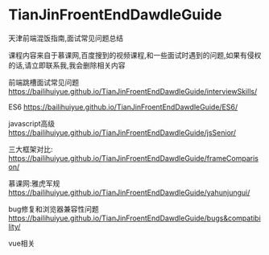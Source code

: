 # TianJinFroentEndDawdleGuide
 天津前端混饭指南,面试常见问题总结

课程内容来自于慕课网,百度搜到的视频课程,和一些面试时遇到的问题,如果有侵权的话,请立即联系我,我会删除相关内容

前端跳槽面试常见问题
https://bailihuiyue.github.io/TianJinFroentEndDawdleGuide/interviewSkills/

ES6
https://bailihuiyue.github.io/TianJinFroentEndDawdleGuide/ES6/

javascript高级
https://bailihuiyue.github.io/TianJinFroentEndDawdleGuide/jsSenior/

三大框架对比:
https://bailihuiyue.github.io/TianJinFroentEndDawdleGuide/frameComparison/

慕课网:雅虎军规
https://bailihuiyue.github.io/TianJinFroentEndDawdleGuide/yahunjungui/

bug修复和浏览器兼容性问题
https://bailihuiyue.github.io/TianJinFroentEndDawdleGuide/bugs&compatibility/

vue相关